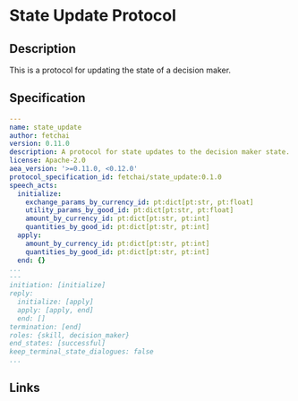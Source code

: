 # State Update Protocol

## Description

This is a protocol for updating the state of a decision maker.

## Specification

```yaml
---
name: state_update
author: fetchai
version: 0.11.0
description: A protocol for state updates to the decision maker state.
license: Apache-2.0
aea_version: '>=0.11.0, <0.12.0'
protocol_specification_id: fetchai/state_update:0.1.0
speech_acts:
  initialize:
    exchange_params_by_currency_id: pt:dict[pt:str, pt:float]
    utility_params_by_good_id: pt:dict[pt:str, pt:float]
    amount_by_currency_id: pt:dict[pt:str, pt:int]
    quantities_by_good_id: pt:dict[pt:str, pt:int]
  apply:
    amount_by_currency_id: pt:dict[pt:str, pt:int]
    quantities_by_good_id: pt:dict[pt:str, pt:int]
  end: {}
...
---
initiation: [initialize]
reply:
  initialize: [apply]
  apply: [apply, end]
  end: []
termination: [end]
roles: {skill, decision_maker}
end_states: [successful]
keep_terminal_state_dialogues: false
...
```

## Links
